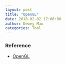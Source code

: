 ```yaml
--- 
layout: post 
title: "OpenGL" 
date: 2018-02-02 17:06:00 
author: Dewey Mao 
categories: Tool 
--- 
```



### Reference
- <a href="https://www.opengl.org/" target="_blank">OpenGL</a>